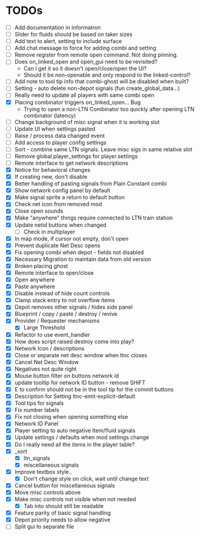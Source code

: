 # TODOs

- [ ] Add documentation in informatron
- [ ] Slider for fluids should be based on taker sizes
- [ ] Add text to alert, setting to include surface
- [ ] Add chat message to force for adding combi and setting
- [ ] Remove register from remote open command.  Not doing pinning.
- [ ] Does on_linked_open and open_gui need to be revisited?
  - Can I get it so it doesn't open/close/open the UI?
  - Should it be non-openable and only respond to the linked-control?
- [ ] Add note to tool tip info that combi-ghost will be disabled when built?
- [ ] Setting - auto delete non-depot signals (fun create_global_data...)
- [ ] Really need to update all players with same combi open
- [x] Placing combinator triggers on_linked_open...  Bug
  - Trying to open a non-LTN Combinator too quickly after opening LTN combinator (latency)
- [ ] Change background of misc signal when it is working slot
- [ ] Update UI when settings pasted
- [ ] Raise / process data changed event
- [ ] Add access to player config settings
- [ ] Sort - combine same LTN signals.  Leave misc sigs in same relative slot
- [ ] Remove global.player_settings for player.settings
- [ ] Remote interface to get network descriptions
- [x] Notice for behavioral changes
- [x] If creating new, don't disable
- [x] Better handling of pasting signals from Plain Constant combi
- [x] Show network config panel by default
- [x] Make signal sprite a return to default button
- [x] Check net icon from removed mod
- [x] Close open sounds
- [x] Make "anywhere" things require connected to LTN train station
- [x] Update netid buttons when changed
  - [ ] Check in multiplayer
- [x] In map mode, if cursor not empty, don't open
- [x] Prevent duplicate Net Desc opens
- [x] Fix opening combi when depot - fields not disabled
- [x] Necessary Migration to maintain data from old version
- [x] Broken placing ghost
- [x] Remote interface to open/close
- [x] Open anywhere
- [x] Paste anywhere
- [x] Disable instead of hide count controls
- [x] Clamp stack entry to not overflow items
- [x] Depot removes other signals / hides side panel
- [x] Blueprint / copy / paste / destroy / revive
- [x] Provider / Requester mechanisms
  - [x] Large Threshold
- [x] Refactor to use event_handler
- [x] How does script raised destroy come into play?
- [x] Network Icon / descriptions
- [x] Close or separate net desc window when ltnc closes
- [x] Cancel Net Desc Window
- [x] Negatives not quite right
- [x] Mouse button filter on buttons network id
- [x] update tooltip for network ID button - remove SHIFT
- [x] E to confirm should not be in the tool tip for the commit buttons
- [x] Description for Setting ltnc-emit-explicit-default
- [x] Tool tips for signals
- [x] Fix number labels
- [x] Fix not closing when opening something else
- [x] Network ID Panel
- [x] Player setting to auto negative Item/fluid signals
- [x] Update settings / defaults when mod settings change
- [x] Do I really need all the items in the player table?
- [x] _sort
  - [x] ltn_signals
  - [x] miscellaneous signals
- [x] Improve textbox style..
  - [x] Don't change style on click, wait until change text
- [x] Cancel button for miscellaneous signals
- [x] Move misc controls above
- [x] Make misc controls not visible when not needed
  - [x] Tab into should still be readable
- [x] Feature parity of basic signal handling
- [x] Depot priority needs to allow negative
- [ ] Split gui to separate file
